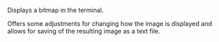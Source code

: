 Displays a bitmap in the terminal.

Offers some adjustments for changing how the image is displayed and allows for saving of the resulting image as a text file.
